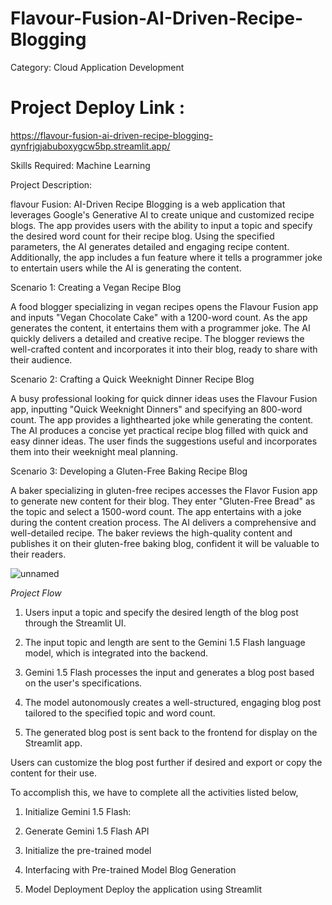 # Flavour-Fusion-AI-Driven-Recipe-Blogging

Category: Cloud Application Development

# Project Deploy Link :

https://flavour-fusion-ai-driven-recipe-blogging-qynfrjgjabuboxygcw5bp.streamlit.app/

Skills Required: Machine Learning

Project Description:

flavour Fusion: AI-Driven Recipe Blogging is a web application that leverages Google's Generative AI to create unique and customized recipe blogs. The app provides users with the ability to input a topic and specify the desired word count for their recipe blog. Using the specified parameters, the AI generates detailed and engaging recipe content. Additionally, the app includes a fun feature where it tells a programmer joke to entertain users while the AI is generating the content.

Scenario 1: Creating a Vegan Recipe Blog

A food blogger specializing in vegan recipes opens the Flavour Fusion app and inputs "Vegan Chocolate Cake" with a 1200-word count. As the app generates the content, it entertains them with a programmer joke. The AI quickly delivers a detailed and creative recipe. The blogger reviews the well-crafted content and incorporates it into their blog, ready to share with their audience.

Scenario 2: Crafting a Quick Weeknight Dinner Recipe Blog

A busy professional looking for quick dinner ideas uses the Flavour Fusion app, inputting "Quick Weeknight Dinners" and specifying an 800-word count. The app provides a lighthearted joke while generating the content. The AI produces a concise yet practical recipe blog filled with quick and easy dinner ideas. The user finds the suggestions useful and incorporates them into their weeknight meal planning.

Scenario 3: Developing a Gluten-Free Baking Recipe Blog

A baker specializing in gluten-free recipes accesses the Flavor Fusion app to generate new content for their blog. They enter "Gluten-Free Bread" as the topic and select a 1500-word count. The app entertains with a joke during the content creation process. The AI delivers a comprehensive and well-detailed recipe. The baker reviews the high-quality content and publishes it on their gluten-free baking blog, confident it will be valuable to their readers.


![unnamed](https://github.com/user-attachments/assets/92a4144e-65a4-4a6d-a749-f03c80eafab2)

*Project Flow*

1. Users input a topic and specify the desired length of the blog post through the Streamlit UI.

2. The input topic and length are sent to the Gemini 1.5 Flash language model, which is integrated into the backend.

3. Gemini 1.5 Flash processes the input and generates a blog post based on the user's specifications.

4. The model autonomously creates a well-structured, engaging blog post tailored to the specified topic and word count.

5. The generated blog post is sent back to the frontend for display on the Streamlit app.

Users can customize the blog post further if desired and export or copy the content for their use.

To accomplish this, we have to complete all the activities listed below,

1. Initialize Gemini 1.5 Flash:

2. Generate Gemini 1.5 Flash  API

3. Initialize the pre-trained model

4. Interfacing with Pre-trained Model
   Blog Generation

5. Model Deployment
   Deploy the application using Streamlit
